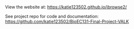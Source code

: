 View the website at: https://katie123502.github.io/jbrowse2/

See project repo for code and documentation: https://github.com/katie123502/BioEC131-Final-Project-VALK
